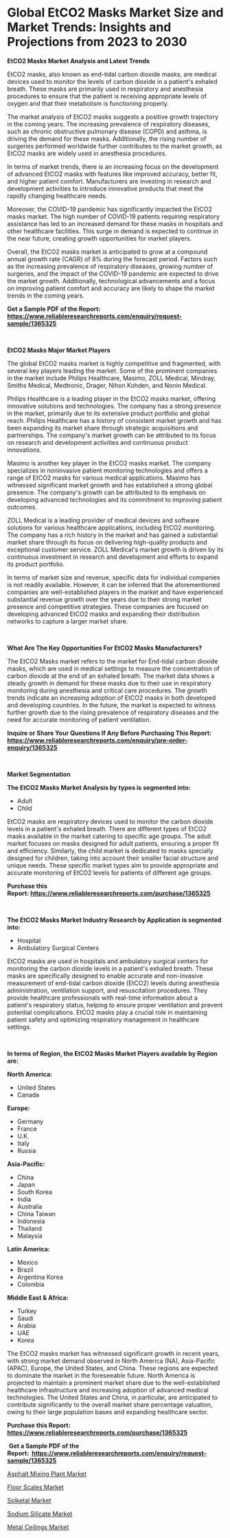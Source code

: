 <p><h1>Global EtCO2 Masks Market Size and Market Trends: Insights and Projections from 2023 to 2030</h1></p><p><strong>EtCO2 Masks Market Analysis and Latest Trends</strong></p>
<p><p>EtCO2 masks, also known as end-tidal carbon dioxide masks, are medical devices used to monitor the levels of carbon dioxide in a patient's exhaled breath. These masks are primarily used in respiratory and anesthesia procedures to ensure that the patient is receiving appropriate levels of oxygen and that their metabolism is functioning properly.</p><p>The market analysis of EtCO2 masks suggests a positive growth trajectory in the coming years. The increasing prevalence of respiratory diseases, such as chronic obstructive pulmonary disease (COPD) and asthma, is driving the demand for these masks. Additionally, the rising number of surgeries performed worldwide further contributes to the market growth, as EtCO2 masks are widely used in anesthesia procedures.</p><p>In terms of market trends, there is an increasing focus on the development of advanced EtCO2 masks with features like improved accuracy, better fit, and higher patient comfort. Manufacturers are investing in research and development activities to introduce innovative products that meet the rapidly changing healthcare needs.</p><p>Moreover, the COVID-19 pandemic has significantly impacted the EtCO2 masks market. The high number of COVID-19 patients requiring respiratory assistance has led to an increased demand for these masks in hospitals and other healthcare facilities. This surge in demand is expected to continue in the near future, creating growth opportunities for market players.</p><p>Overall, the EtCO2 masks market is anticipated to grow at a compound annual growth rate (CAGR) of 8% during the forecast period. Factors such as the increasing prevalence of respiratory diseases, growing number of surgeries, and the impact of the COVID-19 pandemic are expected to drive the market growth. Additionally, technological advancements and a focus on improving patient comfort and accuracy are likely to shape the market trends in the coming years.</p></p>
<p><strong>Get a Sample PDF of the Report:&nbsp; <a href="https://www.reliableresearchreports.com/enquiry/request-sample/1365325">https://www.reliableresearchreports.com/enquiry/request-sample/1365325</a></strong></p>
<p>&nbsp;</p>
<p><strong>EtCO2 Masks Major Market Players</strong></p>
<p><p>The global EtCO2 masks market is highly competitive and fragmented, with several key players leading the market. Some of the prominent companies in the market include Philips Healthcare, Masimo, ZOLL Medical, Mindray, Smiths Medical, Medtronic, Drager, Nihon Kohden, and Nonin Medical.</p><p>Philips Healthcare is a leading player in the EtCO2 masks market, offering innovative solutions and technologies. The company has a strong presence in the market, primarily due to its extensive product portfolio and global reach. Philips Healthcare has a history of consistent market growth and has been expanding its market share through strategic acquisitions and partnerships. The company's market growth can be attributed to its focus on research and development activities and continuous product innovations.</p><p>Masimo is another key player in the EtCO2 masks market. The company specializes in noninvasive patient monitoring technologies and offers a range of EtCO2 masks for various medical applications. Masimo has witnessed significant market growth and has established a strong global presence. The company's growth can be attributed to its emphasis on developing advanced technologies and its commitment to improving patient outcomes.</p><p>ZOLL Medical is a leading provider of medical devices and software solutions for various healthcare applications, including EtCO2 monitoring. The company has a rich history in the market and has gained a substantial market share through its focus on delivering high-quality products and exceptional customer service. ZOLL Medical's market growth is driven by its continuous investment in research and development and efforts to expand its product portfolio.</p><p>In terms of market size and revenue, specific data for individual companies is not readily available. However, it can be inferred that the aforementioned companies are well-established players in the market and have experienced substantial revenue growth over the years due to their strong market presence and competitive strategies. These companies are focused on developing advanced EtCO2 masks and expanding their distribution networks to capture a larger market share.</p></p>
<p>&nbsp;</p>
<p><strong>What Are The Key Opportunities For EtCO2 Masks Manufacturers?</strong></p>
<p><p>The EtCO2 Masks market refers to the market for End-tidal carbon dioxide masks, which are used in medical settings to measure the concentration of carbon dioxide at the end of an exhaled breath. The market data shows a steady growth in demand for these masks due to their use in respiratory monitoring during anesthesia and critical care procedures. The growth trends indicate an increasing adoption of EtCO2 masks in both developed and developing countries. In the future, the market is expected to witness further growth due to the rising prevalence of respiratory diseases and the need for accurate monitoring of patient ventilation.</p></p>
<p><strong>Inquire or Share Your Questions If Any Before Purchasing This Report: <a href="https://www.reliableresearchreports.com/enquiry/pre-order-enquiry/1365325">https://www.reliableresearchreports.com/enquiry/pre-order-enquiry/1365325</a></strong></p>
<p>&nbsp;</p>
<p><strong>Market Segmentation</strong></p>
<p><strong>The EtCO2 Masks Market Analysis by types is segmented into:</strong></p>
<p><ul><li>Adult</li><li>Child</li></ul></p>
<p><p>EtCO2 masks are respiratory devices used to monitor the carbon dioxide levels in a patient's exhaled breath. There are different types of EtCO2 masks available in the market catering to specific age groups. The adult market focuses on masks designed for adult patients, ensuring a proper fit and efficiency. Similarly, the child market is dedicated to masks specially designed for children, taking into account their smaller facial structure and unique needs. These specific market types aim to provide appropriate and accurate monitoring of EtCO2 levels for patients of different age groups.</p></p>
<p><strong>Purchase this Report:&nbsp;<a href="https://www.reliableresearchreports.com/purchase/1365325">https://www.reliableresearchreports.com/purchase/1365325</a></strong></p>
<p>&nbsp;</p>
<p><strong>The EtCO2 Masks Market Industry Research by Application is segmented into:</strong></p>
<p><ul><li>Hospital</li><li>Ambulatory Surgical Centers</li></ul></p>
<p><p>EtCO2 masks are used in hospitals and ambulatory surgical centers for monitoring the carbon dioxide levels in a patient's exhaled breath. These masks are specifically designed to enable accurate and non-invasive measurement of end-tidal carbon dioxide (EtCO2) levels during anesthesia administration, ventilation support, and resuscitation procedures. They provide healthcare professionals with real-time information about a patient's respiratory status, helping to ensure proper ventilation and prevent potential complications. EtCO2 masks play a crucial role in maintaining patient safety and optimizing respiratory management in healthcare settings.</p></p>
<p>&nbsp;</p>
<p><strong>In terms of Region, the EtCO2 Masks Market Players available by Region are:</strong></p>
<p>
    <p> <strong> North America: </strong>
        <ul>
            <li>United States</li>
            <li>Canada</li>
        </ul>
        </p> 
    <p> <strong> Europe: </strong>
        <ul>
            <li>Germany</li>
            <li>France</li>
            <li>U.K.</li>
            <li>Italy</li>
            <li>Russia</li>
        </ul>
        </p> 
    <p> <strong> Asia-Pacific: </strong>
        <ul>
            <li>China</li>
            <li>Japan</li>
            <li>South Korea</li>
            <li>India</li>
            <li>Australia</li>
            <li>China Taiwan</li>
            <li>Indonesia</li>
            <li>Thailand</li>
            <li>Malaysia</li>
        </ul>
        </p> 
    <p> <strong> Latin America: </strong>
        <ul>
            <li>Mexico</li>
            <li>Brazil</li>
            <li>Argentina Korea</li>
            <li>Colombia</li>
        </ul>
        </p> 
    <p> <strong> Middle East & Africa: </strong>
        <ul>
            <li>Turkey</li>
            <li>Saudi</li>
            <li>Arabia</li>
            <li>UAE</li>
            <li>Korea</li>
        </ul>
    </p>
    </p>
<p><p>The EtCO2 masks market has witnessed significant growth in recent years, with strong market demand observed in North America (NA), Asia-Pacific (APAC), Europe, the United States, and China. These regions are expected to dominate the market in the foreseeable future. North America is projected to maintain a prominent market share due to the well-established healthcare infrastructure and increasing adoption of advanced medical technologies. The United States and China, in particular, are anticipated to contribute significantly to the overall market share percentage valuation, owing to their large population bases and expanding healthcare sector.</p></p>
<p><strong>Purchase this Report: <a href="https://www.reliableresearchreports.com/purchase/1365325">https://www.reliableresearchreports.com/purchase/1365325</a></strong></p>
<p>&nbsp;<strong>Get a Sample PDF of the Report:&nbsp;&nbsp;<a href="https://www.reliableresearchreports.com/enquiry/request-sample/1365325">https://www.reliableresearchreports.com/enquiry/request-sample/1365325</a></strong></p>
<p><strong></strong></p>
<p><p><a href="https://medium.com/@yashreports27/asphalt-mixing-plant-market-size-growth-forecast-2023-2030-8f024a9a88bf">Asphalt Mixing Plant Market</a></p><p><a href="https://medium.com/@shivay151299/floor-scales-market-size-growth-forecast-2023-2030-945c8836a07b">Floor Scales Market</a></p><p><a href="https://www.linkedin.com/pulse/solketal-market-research-report-provides-thorough-industry-q2p3e/">Solketal Market</a></p><p><a href="https://www.linkedin.com/pulse/sodium-silicate-market-size-2023-2030-global-industrial-pyl1c/">Sodium Silicate Market</a></p><p><a href="https://www.linkedin.com/pulse/metal-ceilings-market-size-growth-forecast-from-2023--nqoye/">Metal Ceilings Market</a></p></p>